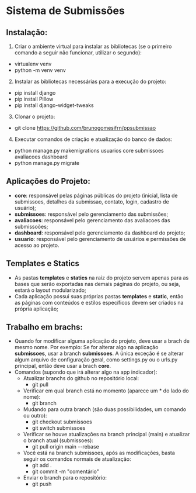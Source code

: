 # Sistema de Submissões

## Instalação:
1. Criar o ambiente virtual para instalar as bibliotecas (se o primeiro comando a seguir não funcionar, utilizar o segundo):
- virtualenv venv
- python -m venv venv

2. Instalar as bibliotecas necessárias para a execução do projeto:
- pip install django
- pip install Pillow
- pip install django-widget-tweaks

3. Clonar o projeto:
- git clone https://github.com/brunogomesifrn/ppsubmissao

4. Executar comandos de criação e atualização do banco de dados:
- python manage.py makemigrations usuarios core submissoes avaliacoes dashboard
- python manage.py migrate

## Aplicações do Projeto:
- **core**: responsável pelas páginas públicas do projeto (inicial, lista de submissoes, detalhes da submissao, contato, login, cadastro de usuário);
- **submissoes**: responsável pelo gerenciamento das submissões;
- **avaliacoes**: responsável pelo gerenciamento das avaliacoes das submissoões;
- **dashboard**: responsável pelo gerenciamento da dashboard do projeto;
- **usuario**: responsável pelo gerenciamento de usuários e permissões de acesso ao projeto.

## Templates e Statics
- As pastas **templates** e **statics** na raiz do projeto servem apenas para as bases que serão exportadas nas demais páginas do projeto, ou seja, estará o layout modularizado;
- Cada aplicação possui suas próprias pastas **templates** e **static**, então as páginas com conteúdos e estilos específicos devem ser criados na própria aplicação;

## Trabalho em brachs:
- Quando for modificar alguma aplicação do projeto, deve usar a brach de mesmo nome. Por exemplo: Se for alterar algo na aplicação **submissoes**, usar a branch **submissoes**. A única exceção é se alterar algum arquivo de configuração geral, como settings.py ou o urls.py principal, então deve usar a brach **core**.
- Comandos (supondo que irá alterar algo na app indicador):
    - Atualizar branchs do github no repositório local:
        - git pull
    - Verificar em qual branch está no momento (aparece um * do lado do nome):
        - git branch
    - Mudando para outra branch (são duas possibilidades, um comando ou outro):
        - git checkout submissoes
        - git switch submissoes
    - Verificar se houve atualizações na branch principal (main) e atualizar o branch atual (submissoes):
        - git pull origin main --rebase
    - Você está na branch submissoes, após as modificações, basta seguir os comandos normais de atualização:
        - git add .
        - git commit -m "comentário"
    - Enviar o branch para o repositório:
        - git push
